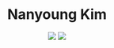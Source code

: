 
<div align="center">
  
  <h1>Nanyoung Kim</h1>
  <img src="https://img.shields.io/badge/NestJS-E0234E?style=for-the-badge&logo=NestJS&logoColor=black"/>
  <img src="https://img.shields.io/badge/NuxtJS-005221?style=for-the-badge&logo=Nuxt.JS&logoColor=black"/>

</div>
